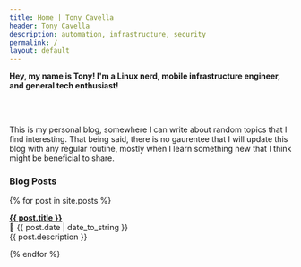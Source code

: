 ```yaml
---
title: Home | Tony Cavella
header: Tony Cavella
description: automation, infrastructure, security
permalink: /
layout: default
---
```

<p><b>Hey, my name is Tony! I'm a Linux nerd, mobile infrastructure engineer, and general tech enthusiast!</b></p><br><br>
<p>This is my personal blog, somewhere I can write about random topics that I find interesting. That being 
said, there is no gaurentee that I will update this blog with any regular routine, mostly when I learn something 
new that I think might be beneficial to share. </p>

<h3>Blog Posts</h3>

{% for post in site.posts %}
  <p><b><a href="{{ post.url }}">{{ post.title }}</a></b><br>
  📅 {{ post.date | date_to_string }}<br>
  {{ post.description }}</p>
{% endfor %}